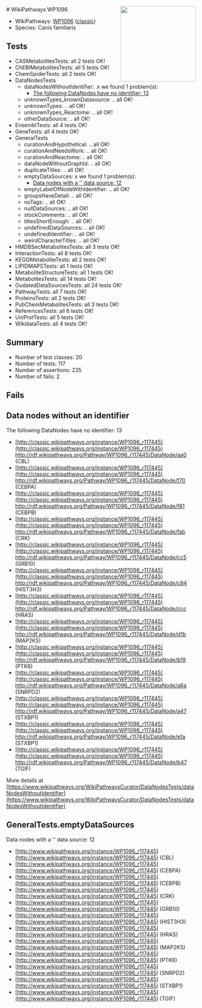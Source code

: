 <img style="float: right; width: 200px" src="https://upload.wikimedia.org/wikipedia/commons/thumb/8/83/Wplogo_with_text_500.png/640px-Wplogo_with_text_500.png" />
# WikiPathways WP1096

* WikiPathways: [WP1096](https://wikipathways.org/pathways/WP1096) ([classic](https://classic.wikipathways.org/instance/WP1096))
* Species: Canis familiaris
## Tests
* CASMetabolitesTests: all 2 tests OK!
* ChEBIMetabolitesTests: all 5 tests OK!
* ChemSpiderTests: all 2 tests OK!
* DataNodesTests
    * dataNodesWithoutIdentifier: .x we found 1 problem(s):
        * [The following DataNodes have no identifier: 13](#8792c493)
    * unknownTypes_knownDatasource: .. all OK!
    * unknownTypes: .. all OK!
    * unknownTypes_Reactome: .. all OK!
    * otherDataSource: .. all OK!
* EnsemblTests: all 4 tests OK!
* GeneTests: all 4 tests OK!
* GeneralTests
    * curationAndHypothetical: .. all OK!
    * curationAndNeedsWork: .. all OK!
    * curationAndReactome: .. all OK!
    * dataNodeWithoutGraphId: .. all OK!
    * duplicateTitles: .. all OK!
    * emptyDataSources: x we found 1 problem(s):
        * [Data nodes with a '' data source: 12](#6531d9e6)
    * emptyLabelOfNodeWithIdentifier: .. all OK!
    * groupsHaveDetail: .. all OK!
    * noTags: .. all OK!
    * nullDataSources: .. all OK!
    * stockComments: .. all OK!
    * titlesShortEnough: .. all OK!
    * undefinedDataSources: .. all OK!
    * undefinedIdentifier: .. all OK!
    * weirdCharacterTitles: .. all OK!
* HMDBSecMetabolitesTests: all 3 tests OK!
* InteractionTests: all 8 tests OK!
* KEGGMetaboliteTests: all 2 tests OK!
* LIPIDMAPSTests: all 1 tests OK!
* MetaboliteStructureTests: all 1 tests OK!
* MetabolitesTests: all 14 tests OK!
* OudatedDataSourcesTests: all 24 tests OK!
* PathwayTests: all 7 tests OK!
* ProteinsTests: all 2 tests OK!
* PubChemMetabolitesTests: all 3 tests OK!
* ReferencesTests: all 6 tests OK!
* UniProtTests: all 5 tests OK!
* WikidataTests: all 4 tests OK!


## Summary

* Number of test classes: 20
* Number of tests: 117
* Number of assertions: 235
* Number of fails: 2

## Fails

<a name="8792c493" />

## Data nodes without an identifier

The following DataNodes have no identifier: 13

* [http://classic.wikipathways.org/instance/WP1096_r117445](http://classic.wikipathways.org/instance/WP1096_r117445) http://rdf.wikipathways.org/Pathway/WP1096_r117445/DataNode/aa0 (CBL)
* [http://classic.wikipathways.org/instance/WP1096_r117445](http://classic.wikipathways.org/instance/WP1096_r117445) http://rdf.wikipathways.org/Pathway/WP1096_r117445/DataNode/f70 (CEBPA)
* [http://classic.wikipathways.org/instance/WP1096_r117445](http://classic.wikipathways.org/instance/WP1096_r117445) http://rdf.wikipathways.org/Pathway/WP1096_r117445/DataNode/f81 (CEBPB)
* [http://classic.wikipathways.org/instance/WP1096_r117445](http://classic.wikipathways.org/instance/WP1096_r117445) http://rdf.wikipathways.org/Pathway/WP1096_r117445/DataNode/fab (CRK)
* [http://classic.wikipathways.org/instance/WP1096_r117445](http://classic.wikipathways.org/instance/WP1096_r117445) http://rdf.wikipathways.org/Pathway/WP1096_r117445/DataNode/cc5 (GRB10)
* [http://classic.wikipathways.org/instance/WP1096_r117445](http://classic.wikipathways.org/instance/WP1096_r117445) http://rdf.wikipathways.org/Pathway/WP1096_r117445/DataNode/c84 (HIST3H3)
* [http://classic.wikipathways.org/instance/WP1096_r117445](http://classic.wikipathways.org/instance/WP1096_r117445) http://rdf.wikipathways.org/Pathway/WP1096_r117445/DataNode/ccc (HRAS)
* [http://classic.wikipathways.org/instance/WP1096_r117445](http://classic.wikipathways.org/instance/WP1096_r117445) http://rdf.wikipathways.org/Pathway/WP1096_r117445/DataNode/d1b (MAP2K5)
* [http://classic.wikipathways.org/instance/WP1096_r117445](http://classic.wikipathways.org/instance/WP1096_r117445) http://rdf.wikipathways.org/Pathway/WP1096_r117445/DataNode/b19 (PTK6)
* [http://classic.wikipathways.org/instance/WP1096_r117445](http://classic.wikipathways.org/instance/WP1096_r117445) http://rdf.wikipathways.org/Pathway/WP1096_r117445/DataNode/a6a (SNRPD2)
* [http://classic.wikipathways.org/instance/WP1096_r117445](http://classic.wikipathways.org/instance/WP1096_r117445) http://rdf.wikipathways.org/Pathway/WP1096_r117445/DataNode/a47 (STXBP1)
* [http://classic.wikipathways.org/instance/WP1096_r117445](http://classic.wikipathways.org/instance/WP1096_r117445) http://rdf.wikipathways.org/Pathway/WP1096_r117445/DataNode/e1a (STXBP1)
* [http://classic.wikipathways.org/instance/WP1096_r117445](http://classic.wikipathways.org/instance/WP1096_r117445) http://rdf.wikipathways.org/Pathway/WP1096_r117445/DataNode/b47 (TGIF)


More details at [https://www.wikipathways.org/WikiPathwaysCurator/DataNodesTests/dataNodesWithoutIdentifier](https://www.wikipathways.org/WikiPathwaysCurator/DataNodesTests/dataNodesWithoutIdentifier)

<a name="6531d9e6" />

## GeneralTests.emptyDataSources

Data nodes with a '' data source: 12

* [http://www.wikipathways.org/instance/WP1096_r117445](http://www.wikipathways.org/instance/WP1096_r117445) (CBL)
* [http://www.wikipathways.org/instance/WP1096_r117445](http://www.wikipathways.org/instance/WP1096_r117445) (CEBPA)
* [http://www.wikipathways.org/instance/WP1096_r117445](http://www.wikipathways.org/instance/WP1096_r117445) (CEBPB)
* [http://www.wikipathways.org/instance/WP1096_r117445](http://www.wikipathways.org/instance/WP1096_r117445) (CRK)
* [http://www.wikipathways.org/instance/WP1096_r117445](http://www.wikipathways.org/instance/WP1096_r117445) (GRB10)
* [http://www.wikipathways.org/instance/WP1096_r117445](http://www.wikipathways.org/instance/WP1096_r117445) (HIST3H3)
* [http://www.wikipathways.org/instance/WP1096_r117445](http://www.wikipathways.org/instance/WP1096_r117445) (HRAS)
* [http://www.wikipathways.org/instance/WP1096_r117445](http://www.wikipathways.org/instance/WP1096_r117445) (MAP2K5)
* [http://www.wikipathways.org/instance/WP1096_r117445](http://www.wikipathways.org/instance/WP1096_r117445) (PTK6)
* [http://www.wikipathways.org/instance/WP1096_r117445](http://www.wikipathways.org/instance/WP1096_r117445) (SNRPD2)
* [http://www.wikipathways.org/instance/WP1096_r117445](http://www.wikipathways.org/instance/WP1096_r117445) (STXBP1)
* [http://www.wikipathways.org/instance/WP1096_r117445](http://www.wikipathways.org/instance/WP1096_r117445) (TGIF)


